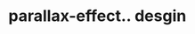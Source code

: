 # parallax-effect.. desgin                                                                                                                                                                                                                                                                                                                                                            

